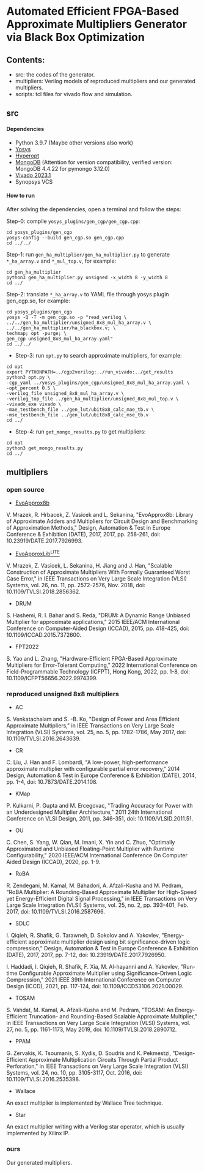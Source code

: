 # Automated Efficient FPGA-Based Approximate Multipliers Generator via Black Box Optimization

## Contents:
- src: the codes of the generator.
- multipliers: Verilog models of reproduced multipliers and our generated multipliers.
- scripts: tcl files for vivado flow and simulation.

## src
#### Dependencies
- Python 3.9.7 (Maybe other versions also work)
- [Yosys](https://github.com/YosysHQ/yosys)
- [Hyperopt](https://github.com/hyperopt/hyperopt)
- [MongoDB](http://hyperopt.github.io/hyperopt/scaleout/mongodb/) (Attention for version compatibility, verified version: MongoDB 4.4.22 for pymongo 3.12.0)
- [Vivado 2023.1](https://www.xilinx.com/support/download.html)
- Synopsys VCS

#### How to run
After solving the dependencies, open a terminal and follow the steps:

Step-0: compile `yosys_plugins/gen_cgp/gen_cgp.cpp`:
```
cd yosys_plugins/gen_cgp
yosys-config --build gen_cgp.so gen_cgp.cpp
cd ../../
```

Step-1: run `gen_ha_multiplier/gen_ha_multiplier.py` to generate `*_ha_array.v` and `*_mul_top.v`, for example:
```
cd gen_ha_multiplier
python3 gen_ha_multiplier.py unsigned -x_width 8 -y_width 8
cd ../
```

Step-2: translate `*_ha_array.v` to YAML file through yosys plugin gen_cgp.so, for example:
```
cd yosys_plugins/gen_cgp
yosys -Q -T -m gen_cgp.so -p "read_verilog \
../../gen_ha_multiplier/unsigned_8x8_mul_ha_array.v \
../../gen_ha_multiplier/ha_blackbox.v; \
techmap; opt -purge; \
gen_cgp unsigned_8x8_mul_ha_array.yaml"
cd ../../
```

- Step-3: run `opt.py` to search approximate multipliers, for example:
```
cd opt
export PYTHONPATH=../cgp2verilog:../run_vivado:../get_results
python3 opt.py \
-cgp_yaml ../yosys_plugins/gen_cgp/unsigned_8x8_mul_ha_array.yaml \
-opt_percent 0.5 \
-verilog_file unsigned_8x8_mul_ha_array.v \
-verilog_top_file ../gen_ha_multiplier/unsigned_8x8_mul_top.v \
-vivado_exe vivado \
-mae_testbench_file ../gen_lut/ubit8x8_calc_mae_tb.v \
-mse_testbench_file ../gen_lut/ubit8x8_calc_mse_tb.v
cd ../
```

- Step-4: run `get_mongo_results.py` to get multipliers:
```
cd opt
python3 get_mongo_results.py
cd ../
```

## multipliers

### open source

- [EvoApprox8b](http://www.fit.vutbr.cz/research/groups/ehw/approxlib/)

<!--- [EvoApprox8b](http://www.fit.vutbr.cz/research/groups/ehw/approxlib/) is a library that contains 500 Pareto optimal 8-bit approximate multipliers evolved by a multi-objective Cartesian Genetic Programming (CGP). The library provides Verilog, Matlab, and C models of all approximate circuits. -->
[//]: # (In addition to standard circuit parameters, circuit error is given for seven different error metrics.)

V. Mrazek, R. Hrbacek, Z. Vasicek and L. Sekanina, "EvoApprox8b:  Library of Approximate Adders and Multipliers for Circuit Design and Benchmarking of Approximation Methods," Design, Automation & Test in Europe Conference & Exhibition (DATE), 2017, 2017, pp. 258-261, doi: 10.23919/DATE.2017.7926993.

- [EvoApproxLib<sup>LITE</sup>](https://ehw.fit.vutbr.cz/evoapproxlib/)

<!--- [EvoApproxLib<sup>LITE</sup>](https://ehw.fit.vutbr.cz/evoapproxlib/) is a lightweight library of approximate circuits with formally guaranteed error parameters based on [EvoApprox8b](http://www.fit.vutbr.cz/research/groups/ehw/approxlib/). Hardware as well as software models are provided for each circuit. -->

V. Mrazek, Z. Vasicek, L. Sekanina, H. Jiang and J. Han, "Scalable Construction of Approximate Multipliers With Formally Guaranteed Worst Case Error," in IEEE Transactions on Very Large Scale Integration (VLSI) Systems, vol. 26, no. 11, pp. 2572-2576, Nov. 2018, doi: 10.1109/TVLSI.2018.2856362.

- DRUM

S. Hashemi, R. I. Bahar and S. Reda, "DRUM: A Dynamic Range Unbiased Multiplier for approximate applications," 2015 IEEE/ACM International Conference on Computer-Aided Design (ICCAD), 2015, pp. 418-425, doi: 10.1109/ICCAD.2015.7372600.

<!-- Available at: https://github.com/scale-lab/DRUM and https://github.com/phyzhenli/DRUM. -->

- FPT2022

S. Yao and L. Zhang, "Hardware-Efficient FPGA-Based Approximate Multipliers for Error-Tolerant Computing," 2022 International Conference on Field-Programmable Technology (ICFPT), Hong Kong, 2022, pp. 1-8, doi: 10.1109/ICFPT56656.2022.9974399.

### reproduced unsigned 8x8 multipliers

- AC

<!--- AC is a multiplier with two approximate 4-2 compressors. -->

<!-- A. Momeni, J. Han, P. Montuschi and F. Lombardi, "Design and Analysis of Approximate Compressors for Multiplication," in IEEE Transactions on Computers, vol. 64, no. 4, pp. 984-994, April 2015, doi: 10.1109/TC.2014.2308214. -->
S. Venkatachalam and S. -B. Ko, "Design of Power and Area Efficient Approximate Multipliers," in IEEE Transactions on Very Large Scale Integration (VLSI) Systems, vol. 25, no. 5, pp. 1782-1786, May 2017, doi: 10.1109/TVLSI.2016.2643639.

- CR

<!--- CR leverages a newly-designed approximate adder that limits its carry propagation to the nearest neighbors for fast partial product accumulation. Different levels of accuracy can be achieved through a configurable error recovery by using different numbers of most significant bits (MSBs) for error reduction. -->

C. Liu, J. Han and F. Lombardi, "A low-power, high-performance approximate multiplier with configurable partial error recovery," 2014 Design, Automation & Test in Europe Conference & Exhibition (DATE), 2014, pp. 1-4, doi: 10.7873/DATE.2014.108.

- KMap

<!--- KMap is a multiplier architecture with tunable error characteristics, that leverages a modified inaccurate 2×2 building block. -->

P. Kulkarni, P. Gupta and M. Ercegovac, "Trading Accuracy for Power with an Underdesigned Multiplier Architecture," 2011 24th International Conference on VLSI Design, 2011, pp. 346-351, doi: 10.1109/VLSID.2011.51.

- OU

<!--- OU is an approximate and unbiased floating-point multiplier, which is mathematically proved optimal in terms of square error for the given bases of the space {1, x, y, x<sub>2</sub>, y<sub>2</sub>}. We use the method to generate integer multipliers. -->

C. Chen, S. Yang, W. Qian, M. Imani, X. Yin and C. Zhuo, "Optimally Approximated and Unbiased Floating-Point Multiplier with Runtime Configurability," 2020 IEEE/ACM International Conference On Computer Aided Design (ICCAD), 2020, pp. 1-9.

- RoBA

<!--- RoBA is a multiplier that rounds the operands to the nearest exponent of two. -->

R. Zendegani, M. Kamal, M. Bahadori, A. Afzali-Kusha and M. Pedram, "RoBA Multiplier: A Rounding-Based Approximate Multiplier for High-Speed yet Energy-Efficient Digital Signal Processing," in IEEE Transactions on Very Large Scale Integration (VLSI) Systems, vol. 25, no. 2, pp. 393-401, Feb. 2017, doi: 10.1109/TVLSI.2016.2587696.

- SDLC

<!--- SDLC is an energy-efficient approximate multiplier design using a significance-driven logic compression approach. Fundamental to this approach is an algorithmic and configurable lossy compression of the partial product rows based on their progressive bit significance. -->

I. Qiqieh, R. Shafik, G. Tarawneh, D. Sokolov and A. Yakovlev, "Energy-efficient approximate multiplier design using bit significance-driven logic compression," Design, Automation & Test in Europe Conference & Exhibition (DATE), 2017, 2017, pp. 7-12, doi: 10.23919/DATE.2017.7926950.

I. Haddadi, I. Qiqieh, R. Shafik, F. Xia, M. Al-hayanni and A. Yakovlev, "Run-time Configurable Approximate Multiplier using Significance-Driven Logic Compression," 2021 IEEE 39th International Conference on Computer Design (ICCD), 2021, pp. 117-124, doi: 10.1109/ICCD53106.2021.00029.

- TOSAM

S. Vahdat, M. Kamal, A. Afzali-Kusha and M. Pedram, "TOSAM: An Energy-Efficient Truncation- and Rounding-Based Scalable Approximate Multiplier," in IEEE Transactions on Very Large Scale Integration (VLSI) Systems, vol. 27, no. 5, pp. 1161-1173, May 2019, doi: 10.1109/TVLSI.2018.2890712.

- PPAM

G. Zervakis, K. Tsoumanis, S. Xydis, D. Soudris and K. Pekmestzi, "Design-Efficient Approximate Multiplication Circuits Through Partial Product Perforation," in IEEE Transactions on Very Large Scale Integration (VLSI) Systems, vol. 24, no. 10, pp. 3105-3117, Oct. 2016, doi: 10.1109/TVLSI.2016.2535398.

- Wallace

An exact multiplier is implemented by Wallace Tree technique.

- Star

An exact multiplier writing with a Verilog star operator, which is usually implemented by Xilinx IP.


### ours

Our generated multipliers.

